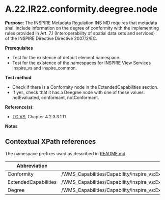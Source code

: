# A.22.IR22.conformity.deegree.node

**Purpose**: The INSPIRE Metadata Regulation INS MD requires that metadata shall include information on the degree of conformity with the implementing rules provided in Art. 7.1 (Interoperability of spatial data sets and services) of the INSPIRE Directive Directive 2007/2/EC.

**Prerequisites**

* Test for the existence of default element namespace.
* Test for the existence of the namespaces for INSPIRE View Services inspire_vs and inspire_common.

**Test method**

* Check if there is a Conformity node in the ExtendedCapabilities section.
* If yes, check that it has a Deegree node with one of these values: notEvaluated, conformant, notConformant.


**Reference(s)**: 
* [TG VS](README.md#ref_TG_VS), Chapter 4.2.3.3.1.11

**Notes**

## Contextual XPath references

The namespace prefixes used as described in [README.md](README.md#namespaces).

Abbreviation                                               |  XPath expression
---------------------------------------------------------- | -------------------------------------------------------------------------
Conformity <a name="Conformity"></a> | /WMS_Capabilities/Capability/inspire_vs:ExtendedCapabilities/inspire_common:Conformity
ExtendedCapabilities <a name="ExtendedCapabilities"></a> | /WMS_Capabilities/Capability/inspire_vs:ExtendedCapabilities
Degree <a name="Degree"></a> | /WMS_Capabilities/Capability/inspire_vs:ExtendedCapabilities/inspire_common:Conformity/inspire_common:Degree

